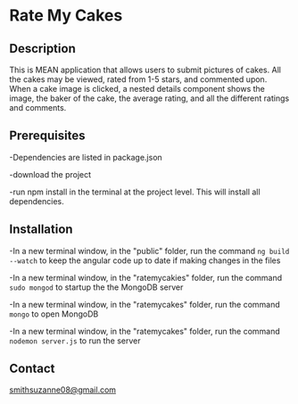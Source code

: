 # Rate My Cakes

## Description
This is MEAN application that allows users to submit pictures of cakes. All the cakes may be viewed, rated from 1-5 stars, and commented upon. When a cake image is clicked, a nested details component shows the image, the baker of the cake, the average rating, and all the different ratings and comments.

## Prerequisites
-Dependencies are listed in package.json

-download the project

-run npm install in the terminal at the project level. This will install all dependencies.

## Installation
-In a new terminal window, in the "public" folder, run the command ```ng build --watch``` to keep the angular code up to date if making changes in the files

-In a new terminal window, in the "ratemycakies" folder, run the command ```sudo mongod``` to startup the the MongoDB server

-In a new terminal window, in the "ratemycakes" folder, run the command ```mongo``` to open MongoDB

-In a new terminal window, in the "ratemycakes" folder, run the command ```nodemon server.js``` to run the server

## Contact
smithsuzanne08@gmail.com
